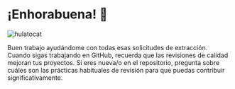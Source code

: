 # ¡Enhorabuena! :tada:

![hulatocat](https://octodex.github.com/images/hula_loop_octodex03.gif)

Buen trabajo ayudándome con todas esas solicitudes de extracción. Cuando sigas trabajando en GitHub, recuerda que las revisiones de calidad mejoran tus proyectos. Si eres nueva/o en el repositorio, pregunta sobre cuáles son las prácticas habituales de revisión para que puedas contribuir significativamente.


